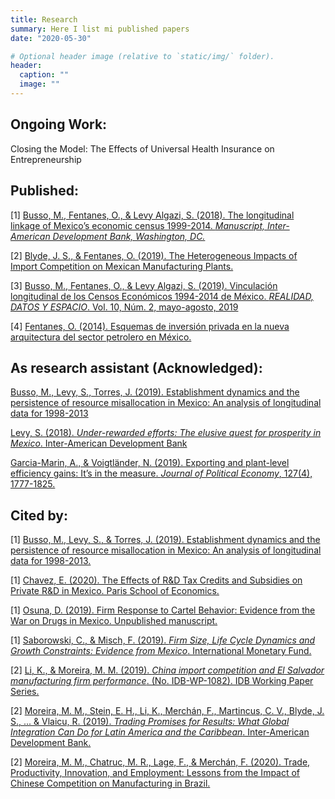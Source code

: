 ```yaml
---
title: Research
summary: Here I list mi published papers
date: "2020-05-30"

# Optional header image (relative to `static/img/` folder).
header:
  caption: ""
  image: ""
---
```


## Ongoing Work:

Closing the Model: The Effects of Universal Health Insurance on Entrepreneurship

## Published:

  [1] [Busso, M., Fentanes, O., & Levy Algazi, S. (2018). The longitudinal linkage of Mexico’s economic census 1999-2014. *Manuscript, Inter-American Development Bank, Washington, DC.*](https://publications.iadb.org/en/longitudinal-linkage-mexicos-economic-census-1999-2014)

  [2] [Blyde, J. S., & Fentanes, O. (2019). The Heterogeneous Impacts of Import Competition on Mexican Manufacturing Plants.](https://publications.iadb.org/publications/english/document/The_Heterogeneous_Impacts_of_Import_Competition_on_Mexican_Manufacturing_Plants_en.pdf)

  [3] [Busso, M., Fentanes, O., & Levy Algazi, S. (2019). Vinculación longitudinal de los Censos Económicos 1994-2014 de México. *REALIDAD, DATOS Y ESPACIO*. Vol. 10, Núm. 2, mayo-agosto, 2019](https://rde.inegi.org.mx/index.php/2019/08/20/vinculacion-longitudinal-de-los-censos-economicos-1994-2014-de-mexico/)

  [4] [Fentanes, O. (2014). Esquemas de inversión privada en la nueva arquitectura del sector petrolero en México.](http://repositorio-digital.cide.edu/handle/11651/2503)

## As research assistant (Acknowledged):

  [Busso, M., Levy, S., Torres, J. (2019). Establishment dynamics and the persistence of resource misallocation in Mexico: An analysis of longitudinal data for 1998-2013](http://jesicatorres.com/wp-content/uploads/2020/03/PaperDynamics-v1.pdf)

  [Levy, S. (2018). *Under-rewarded efforts: The elusive quest for prosperity in Mexico*. Inter-American Development Bank](https://publications.iadb.org/publications/english/document/Under-Rewarded_Efforts_The_Elusive_Quest_for_Prosperity_in_Mexico.pdf)

  [Garcia-Marin, A., & Voigtländer, N. (2019). Exporting and plant-level efficiency gains: It’s in the measure. *Journal of Political Economy*, 127(4), 1777-1825.](https://www.journals.uchicago.edu/doi/abs/10.1086/701607)


## Cited by:

  [1] [Busso, M., Levy, S., & Torres, J. (2019). Establishment dynamics and the persistence of resource misallocation in Mexico: An analysis of longitudinal data for 1998-2013.](http://jesicatorres.com/)

  [1] [Chavez, E. (2020). The Effects of R&D Tax Credits and Subsidies on Private R&D in Mexico. Paris School of Economics.](https://halshs.archives-ouvertes.fr/halshs-02652063/document)

  [1] [Osuna, D. (2019). Firm Response to Cartel Behavior: Evidence from the War on Drugs in Mexico. Unpublished manuscript.](https://sites.google.com/view/danielosunagomez/research-projects?authuser=0)

  [1] [Saborowski, C., & Misch, F. (2019). *Firm Size, Life Cycle Dynamics and Growth Constraints: Evidence from Mexico*. International Monetary Fund.](https://www.imf.org/en/Publications/WP/Issues/2018/05/15/Resource-Misallocation-and-Productivity-Evidence-from-Mexico-45837)

  [2] [Li, K., & Moreira, M. M. (2019). *China import competition and El Salvador manufacturing firm performance*. (No. IDB-WP-1082). IDB Working Paper Series.](https://publications.iadb.org/en/china-import-competition-and-el-salvador-manufacturing-firm-performance)

  [2] [Moreira, M. M., Stein, E. H., Li, K., Merchán, F., Martincus, C. V., Blyde, J. S., ... & Vlaicu, R. (2019). *Trading Promises for Results: What Global Integration Can Do for Latin America and the Caribbean*. Inter-American Development Bank.](https://flagships.iadb.org/en/DIA2019/trading-promises-for-results)

  [2] [Moreira, M. M., Chatruc, M. R., Lage, F., & Merchán, F. (2020). Trade, Productivity, Innovation, and Employment: Lessons from the Impact of Chinese Competition on Manufacturing in Brazil.](https://publications.iadb.org/publications/english/document/Trade-Productivity-Innovation-and-Employment-Lessons-from-the-Impact-of-Chinese-Competition-on-Manufacturing-in-Brazil.pdf)
